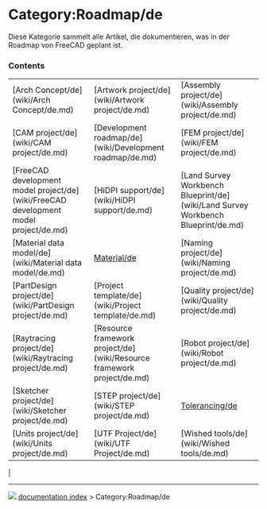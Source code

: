 # Category:Roadmap/de
Diese Kategorie sammelt alle Artikel, die dokumentieren, was in der Roadmap von FreeCAD geplant ist.

### Contents

|     |     |     |
| --- | --- | --- |
| [Arch Concept/de](wiki/Arch Concept/de.md) | [Artwork project/de](wiki/Artwork project/de.md) | [Assembly project/de](wiki/Assembly project/de.md) |
| [CAM project/de](wiki/CAM project/de.md) | [Development roadmap/de](wiki/Development roadmap/de.md) | [FEM project/de](wiki/FEM project/de.md) |
| [FreeCAD development model project/de](wiki/FreeCAD development model project/de.md) | [HiDPI support/de](wiki/HiDPI support/de.md) | [Land Survey Workbench Blueprint/de](wiki/Land Survey Workbench Blueprint/de.md) |
| [Material data model/de](wiki/Material data model/de.md) | [Material/de](wiki/Material/de.md) | [Naming project/de](wiki/Naming project/de.md) |
| [PartDesign project/de](wiki/PartDesign project/de.md) | [Project template/de](wiki/Project template/de.md) | [Quality project/de](wiki/Quality project/de.md) |
| [Raytracing project/de](wiki/Raytracing project/de.md) | [Resource framework project/de](wiki/Resource framework project/de.md) | [Robot project/de](wiki/Robot project/de.md) |
| [Sketcher project/de](wiki/Sketcher project/de.md) | [STEP project/de](wiki/STEP project/de.md) | [Tolerancing/de](wiki/Tolerancing/de.md) |
| [Units project/de](wiki/Units project/de.md) | [UTF Project/de](wiki/UTF Project/de.md) | [Wished tools/de](wiki/Wished tools/de.md) |
|



---
![](images/Right_arrow.png) [documentation index](../README.md) > Category:Roadmap/de
